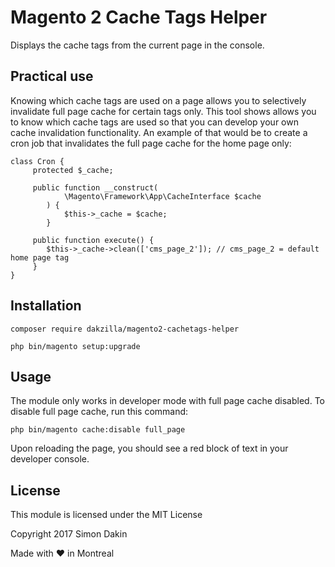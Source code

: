 # Magento 2 Cache Tags Helper
Displays the cache tags from the current page in the console.

## Practical use
Knowing which cache tags are used on a page allows you to selectively invalidate full page cache for certain tags only. This tool shows allows you to know which cache tags are used so that you can develop your own cache invalidation functionality. An example of that would be to create a cron job that invalidates the full page cache for the home page only:

```
class Cron {
     protected $_cache;

     public function __construct(
            \Magento\Framework\App\CacheInterface $cache
        ) {
            $this->_cache = $cache;
        }
        
     public function execute() {
        $this->_cache->clean(['cms_page_2']); // cms_page_2 = default home page tag
     }
}
``` 

## Installation

`composer require dakzilla/magento2-cachetags-helper`

`php bin/magento setup:upgrade`

## Usage
The module only works in developer mode with full page cache disabled. To disable full page cache, run this command:
 
`php bin/magento cache:disable full_page`

Upon reloading the page, you should see a red block of text in your developer console.

## License
This module is licensed under the MIT License

Copyright 2017 Simon Dakin

Made with ♥ in Montreal